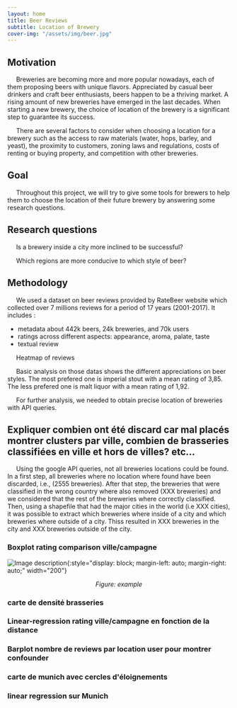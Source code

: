 ```yaml
---
layout: home
title: Beer Reviews
subtitle: Location of Brewery
cover-img: "/assets/img/beer.jpg"
---
```


## Motivation

&nbsp;&nbsp;&nbsp;&nbsp; Breweries are becoming more and more popular nowadays, each of them proposing beers with unique flavors. Appreciated by casual beer drinkers and craft beer enthusiasts, beers happen to be a thriving market. A rising amount of new breweries have emerged in the last decades. When starting a new brewery, the choice of location of the brewery is a significant step to guarantee its success.  

&nbsp;&nbsp;&nbsp;&nbsp; There are several factors to consider when choosing a location for a brewery such as the access to raw materials (water, hops, barley, and yeast), the proximity to customers, zoning laws and regulations, costs of renting or buying property, and competition with other breweries.  

## Goal

&nbsp;&nbsp;&nbsp;&nbsp; Throughout this project, we will try to give some tools for brewers to help them to choose the location of their future brewery by answering some research questions.

## Research questions

&nbsp;&nbsp;&nbsp;&nbsp; Is a brewery inside a city more inclined to be successful?

&nbsp;&nbsp;&nbsp;&nbsp; Which regions are more conducive to which style of beer?

## Methodology

&nbsp;&nbsp;&nbsp;&nbsp; We used a dataset on beer reviews provided by RateBeer website which collected over 7 millions reviews for a period of 17 years (2001-2017). It includes :
- metadata about 442k beers, 24k breweries, and 70k users
- ratings across different aspects: appearance, aroma, palate, taste
- textual review

&nbsp;&nbsp;&nbsp;&nbsp; Heatmap of reviews

<div class="flourish-embed flourish-heatmap" data-src="visualisation/12245524"><script src="https://public.flourish.studio/resources/embed.js"></script></div>

&nbsp;&nbsp;&nbsp;&nbsp; Basic analysis on those datas shows the different appreciations on beer styles. The most prefered one is imperial stout with a mean rating of 3,85. The less prefered one is malt liquor with a mean rating of 1,92.

<div class="flourish-embed flourish-chart" data-src="visualisation/12232997"><script src="https://public.flourish.studio/resources/embed.js"></script></div>

&nbsp;&nbsp;&nbsp;&nbsp; For further analysis, we needed to obtain precise location of breweries with API queries. 

## Expliquer combien ont été discard car mal placés montrer clusters par ville, combien de brasseries classifiées en ville et hors de villes? etc… 
&nbsp;&nbsp;&nbsp;&nbsp; Using the google API queries, not all breweries locations could be found. In a first step, all breweries where no location where found have been discarded, i.e., (2555 breweries). After that step, the breweries that were classified in the wrong country where also removed (XXX breweries) and we considered that the rest of the breweries where correctly classified. Then, using a shapefile that had the major cities in the world (i.e XXX cities), it was possible to extract which breweries where inside of a city and which breweries where outside of a city. Thiss resulted in XXX breweries in the city and XXX breweries outside of the city.



### Boxplot rating comparison ville/campagne

![ Image description ](./images/image.jpg){:style="display: block; margin-left: auto; margin-right: auto;" width="200"}
<center><i>Figure: example</i></center>

### carte de densité brasseries

### Linear-regression rating ville/campagne en fonction de la distance
### Barplot nombre de reviews par location user pour montrer confounder

### carte de munich avec cercles d'éloignements
### linear regression sur Munich

